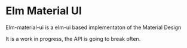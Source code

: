 Elm Material UI
===============

Elm-material-ui is a elm-ui based implementaton of the Material Design

It is a work in progress, the API is going to break often.
